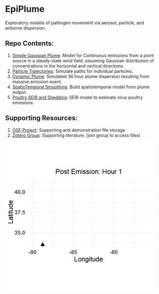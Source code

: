# EpiPlume

Exploratory models of pathogen movement via aerosol, particle, and airborne dispersion.

## Repo Contents:

1.  [Simple Gaussian Plume](https://github.com/JMHumphreys/EpiPlume/blob/main/docs/gaussian_plume.md): Model for Continuous emissions from a point source in a steady-state wind field, assuming Gaussian distribution of concentrations in the horizontal and vertical directions.  
2.  [Particle Trajectories](https://github.com/JMHumphreys/EpiPlume/blob/main/docs/hysplit_trajectory.md): Simulate paths for individual particles.    
3.  [Dynamic Plume](https://github.com/JMHumphreys/EpiPlume/blob/main/docs/hysplit_plume.md): Simulated 36 hour plume dispersion resulting from massive emission event.   
4.  [SpatioTemporal Smoothing](https://github.com/geoepi/EpiPlume/blob/main/docs/smooth_plume.md): Build spatiotemporal model from plume output.  
5.  [Poultry SEIR and Shedding](https://github.com/geoepi/EpiPlume/blob/main/docs/poultry_seir.md): SEIR model to estimate virus poultry emissions.  
  

## Supporting Resources:
1. [OSF Project](https://osf.io/98hmt/): Supporting and demonstration file storage.  
2. [Zotero Group](https://www.zotero.org/groups/5968587/geoepi_avian_influenza/library): Supporting literature. (join group to access files)

![](assets/plume_animation.gif) 

